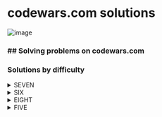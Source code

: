 # codewars.com solutions
![image](https://www.codewars.com/users/savra/badges/large)
### ## Solving problems on codewars.com
### Solutions by difficulty
<details>
<summary>SEVEN</summary>

|Name|Problem|Solution|
|---|---|---|
|Bubblesort Once|<a href='https://www.codewars.com/kata/56b97b776ffcea598a0006f2'>Bubblesort Once</a>|<a href='https://github.com/savra/codewars.com/tree/master/src/main/java/com/hvdbs/codewars/javatask/BubblesortOnce.java'>Bubblesort Once</a>|
|Collatz Conjecture Length|<a href='https://www.codewars.com/kata/54fb963d3fe32351f2000102'>Collatz Conjecture Length</a>|<a href='https://github.com/savra/codewars.com/tree/master/src/main/java/com/hvdbs/codewars/javatask/CollatzConjectureLength.java'>Collatz Conjecture Length</a>|
|Coloured Triangles|<a href='https://www.codewars.com/kata/5a25ac6ac5e284cfbe000111'>Coloured Triangles</a>|<a href='https://github.com/savra/codewars.com/tree/master/src/main/java/com/hvdbs/codewars/javatask/ColouredTriangles.java'>Coloured Triangles</a>|
|Common Substrings|<a href='https://www.codewars.com/kata/5669a5113c8ebf16ed00004c'>Common Substrings</a>|<a href='https://github.com/savra/codewars.com/tree/master/src/main/java/com/hvdbs/codewars/javatask/CommonSubstrings.java'>Common Substrings</a>|
|Compare Strings by Sum of Chars|<a href='https://www.codewars.com/kata/576bb3c4b1abc497ec000065'>Compare Strings by Sum of Chars</a>|<a href='https://github.com/savra/codewars.com/tree/master/src/main/java/com/hvdbs/codewars/javatask/CompareStringsBySumOfChars.java'>Compare Strings by Sum of Chars</a>|
|Consecutive letters|<a href='https://www.codewars.com/kata/5ce6728c939bf80029988b57'>Consecutive letters</a>|<a href='https://github.com/savra/codewars.com/tree/master/src/main/java/com/hvdbs/codewars/javatask/ConsecutiveLetters.java'>Consecutive letters</a>|
|Convert a linked list to a string|<a href='https://www.codewars.com/kata/582c297e56373f0426000098'>Convert a linked list to a string</a>|<a href='https://github.com/savra/codewars.com/tree/master/src/main/java/com/hvdbs/codewars/javatask/ConvertALinkedListToAString.java'>Convert a linked list to a string</a>|
|Debug Sum of Digits of a Number|<a href='https://www.codewars.com/kata/563d59dd8e47a5ed220000ba'>Debug Sum of Digits of a Number</a>|<a href='https://github.com/savra/codewars.com/tree/master/src/main/java/com/hvdbs/codewars/javatask/DebugSumOfDigitsOfANumber.java'>Debug Sum of Digits of a Number</a>|
|Disemvowel Trolls|<a href='https://www.codewars.com/kata/52fba66badcd10859f00097e'>Disemvowel Trolls</a>|<a href='https://github.com/savra/codewars.com/tree/master/src/main/java/com/hvdbs/codewars/javatask/DisemvowelTrolls.java'>Disemvowel Trolls</a>|
|Find Count of Most Frequent Item in an Array|<a href='https://www.codewars.com/kata/56582133c932d8239900002e'>Find Count of Most Frequent Item in an Array</a>|<a href='https://github.com/savra/codewars.com/tree/master/src/main/java/com/hvdbs/codewars/javatask/FindCountOfMostFrequentItemInAnArray.java'>Find Count of Most Frequent Item in an Array</a>|
|Find Max Tree Node|<a href='https://www.codewars.com/kata/5a04450c8ba914083700000a'>Find Max Tree Node</a>|<a href='https://github.com/savra/codewars.com/tree/master/src/main/java/com/hvdbs/codewars/javatask/FindMaxTreeNode.java'>Find Max Tree Node</a>|
|FIXME: 1, 2, 3, 4|<a href='https://www.codewars.com/kata/5b13c699af73864aa7000031'>FIXME: 1, 2, 3, 4</a>|<a href='https://github.com/savra/codewars.com/tree/master/src/main/java/com/hvdbs/codewars/javatask/FIXME1234.java'>FIXME: 1, 2, 3, 4</a>|
|FIXME: Get Full Name|<a href='https://www.codewars.com/kata/597c684822bc9388f600010f'>FIXME: Get Full Name</a>|<a href='https://github.com/savra/codewars.com/tree/master/src/main/java/com/hvdbs/codewars/javatask/FIXMEGetFullName.java'>FIXME: Get Full Name</a>|
|FIXME: Hours to Seconds|<a href='https://www.codewars.com/kata/596b041e224071ece200002e'>FIXME: Hours to Seconds</a>|<a href='https://github.com/savra/codewars.com/tree/master/src/main/java/com/hvdbs/codewars/javatask/FIXMEHoursToSeconds.java'>FIXME: Hours to Seconds</a>|
|FIXME: Run, Runner!|<a href='https://www.codewars.com/kata/596b2b9d9e2fbd7811000046'>FIXME: Run, Runner!</a>|<a href='https://github.com/savra/codewars.com/tree/master/src/main/java/com/hvdbs/codewars/javatask/FIXMERunRunner.java'>FIXME: Run, Runner!</a>|
|From A to Z|<a href='https://www.codewars.com/kata/6512b3775bf8500baea77663'>From A to Z</a>|<a href='https://github.com/savra/codewars.com/tree/master/src/main/java/com/hvdbs/codewars/javatask/FromAToZ.java'>From A to Z</a>|
|Get the Middle Character|<a href='https://www.codewars.com/kata/56747fd5cb988479af000028'>Get the Middle Character</a>|<a href='https://github.com/savra/codewars.com/tree/master/src/main/java/com/hvdbs/codewars/javatask/GetTheMiddleCharacter.java'>Get the Middle Character</a>|
|Highest and Lowest|<a href='https://www.codewars.com/kata/554b4ac871d6813a03000035'>Highest and Lowest</a>|<a href='https://github.com/savra/codewars.com/tree/master/src/main/java/com/hvdbs/codewars/javatask/HighestAndLowest.java'>Highest and Lowest</a>|
|Leap Years|<a href='https://www.codewars.com/kata/526c7363236867513f0005ca'>Leap Years</a>|<a href='https://github.com/savra/codewars.com/tree/master/src/main/java/com/hvdbs/codewars/javatask/LeapYears.java'>Leap Years</a>|
|Length and two values|<a href='https://www.codewars.com/kata/62a611067274990047f431a8'>Length and two values</a>|<a href='https://github.com/savra/codewars.com/tree/master/src/main/java/com/hvdbs/codewars/javatask/LengthAndTwoValues.java'>Length and two values</a>|
|Linked Lists - Append|<a href='https://www.codewars.com/kata/55d17ddd6d7868493e000074'>Linked Lists - Append</a>|<a href='https://github.com/savra/codewars.com/tree/master/src/main/java/com/hvdbs/codewars/javatask/LinkedListsAppend.java'>Linked Lists - Append</a>|
|Linked Lists - Get Nth Node|<a href='https://www.codewars.com/kata/55befc42bfe4d13ab1000007'>Linked Lists - Get Nth Node</a>|<a href='https://github.com/savra/codewars.com/tree/master/src/main/java/com/hvdbs/codewars/javatask/LinkedListsGetNthNode.java'>Linked Lists - Get Nth Node</a>|
|Linked Lists - Push & BuildOneTwoThree|<a href='https://www.codewars.com/kata/55be95786abade3c71000079'>Linked Lists - Push & BuildOneTwoThree</a>|<a href='https://github.com/savra/codewars.com/tree/master/src/main/java/com/hvdbs/codewars/javatask/LinkedListsPushBuildOneTwoThree.java'>Linked Lists - Push & BuildOneTwoThree</a>|
|List Filtering|<a href='https://www.codewars.com/kata/53dbd5315a3c69eed20002dd'>List Filtering</a>|<a href='https://github.com/savra/codewars.com/tree/master/src/main/java/com/hvdbs/codewars/javatask/ListFiltering.java'>List Filtering</a>|
|Nickname Generator|<a href='https://www.codewars.com/kata/593b1909e68ff627c9000186'>Nickname Generator</a>|<a href='https://github.com/savra/codewars.com/tree/master/src/main/java/com/hvdbs/codewars/javatask/NicknameGenerator.java'>Nickname Generator</a>|
|Number of Decimal Digits|<a href='https://www.codewars.com/kata/58fa273ca6d84c158e000052'>Number of Decimal Digits</a>|<a href='https://github.com/savra/codewars.com/tree/master/src/main/java/com/hvdbs/codewars/javatask/NumberOfDecimalDigits.java'>Number of Decimal Digits</a>|
|Number-Star ladder|<a href='https://www.codewars.com/kata/5631213916d70a0979000066'>Number-Star ladder</a>|<a href='https://github.com/savra/codewars.com/tree/master/src/main/java/com/hvdbs/codewars/javatask/NumberStarLadder.java'>Number-Star ladder</a>|
|Ones and Zeros|<a href='https://www.codewars.com/kata/578553c3a1b8d5c40300037c'>Ones and Zeros</a>|<a href='https://github.com/savra/codewars.com/tree/master/src/main/java/com/hvdbs/codewars/javatask/OnesAndZeros.java'>Ones and Zeros</a>|
|Page replacement algorithms: FIFO|<a href='https://www.codewars.com/kata/62d34faad32b8c002a17d6d9'>Page replacement algorithms: FIFO</a>|<a href='https://github.com/savra/codewars.com/tree/master/src/main/java/com/hvdbs/codewars/javatask/PageReplacementAlgorithmsFIFO.java'>Page replacement algorithms: FIFO</a>|
|Reduce My Fraction|<a href='https://www.codewars.com/kata/576400f2f716ca816d001614'>Reduce My Fraction</a>|<a href='https://github.com/savra/codewars.com/tree/master/src/main/java/com/hvdbs/codewars/javatask/ReduceMyFraction.java'>Reduce My Fraction</a>|
|Simple beads count|<a href='https://www.codewars.com/kata/58712dfa5c538b6fc7000569'>Simple beads count</a>|<a href='https://github.com/savra/codewars.com/tree/master/src/main/java/com/hvdbs/codewars/javatask/SimpleBeadsCount.java'>Simple beads count</a>|
|Simple Fun #176: Reverse Letter|<a href='https://www.codewars.com/kata/58b8c94b7df3f116eb00005b'>Simple Fun #176: Reverse Letter</a>|<a href='https://github.com/savra/codewars.com/tree/master/src/main/java/com/hvdbs/codewars/javatask/SimpleFun176ReverseLetter.java'>Simple Fun #176: Reverse Letter</a>|
|Simple remove duplicates|<a href='https://www.codewars.com/kata/5ba38ba180824a86850000f7'>Simple remove duplicates</a>|<a href='https://github.com/savra/codewars.com/tree/master/src/main/java/com/hvdbs/codewars/javatask/SimpleRemoveDuplicates.java'>Simple remove duplicates</a>|
|Square Every Digit|<a href='https://www.codewars.com/kata/546e2562b03326a88e000020'>Square Every Digit</a>|<a href='https://github.com/savra/codewars.com/tree/master/src/main/java/com/hvdbs/codewars/javatask/SquareEveryDigit.java'>Square Every Digit</a>|
|Supernatural|<a href='https://www.codewars.com/kata/55c9a8cda33889d69e00008b'>Supernatural</a>|<a href='https://github.com/savra/codewars.com/tree/master/src/main/java/com/hvdbs/codewars/javatask/Supernatural.java'>Supernatural</a>|
|Uglify Word|<a href='https://www.codewars.com/kata/5ce6cf94cb83dc0020da1929'>Uglify Word</a>|<a href='https://github.com/savra/codewars.com/tree/master/src/main/java/com/hvdbs/codewars/javatask/UglifyWord.java'>Uglify Word</a>|
|Vowel Count|<a href='https://www.codewars.com/kata/54ff3102c1bad923760001f3'>Vowel Count</a>|<a href='https://github.com/savra/codewars.com/tree/master/src/main/java/com/hvdbs/codewars/javatask/VowelCount.java'>Vowel Count</a>|
|You're a square!|<a href='https://www.codewars.com/kata/54c27a33fb7da0db0100040e'>You're a square!</a>|<a href='https://github.com/savra/codewars.com/tree/master/src/main/java/com/hvdbs/codewars/javatask/YoureASquare.java'>You're a square!</a>|
</details>
<details>
<summary>SIX</summary>

|Name|Problem|Solution|
|---|---|---|
|Dude, my computer cannot count!|<a href='https://www.codewars.com/kata/58fa9898dfec0ef150000014'>Dude, my computer cannot count!</a>|<a href='https://github.com/savra/codewars.com/tree/master/src/main/java/com/hvdbs/codewars/javatask/DudeMyComputerCannotCount.java'>Dude, my computer cannot count!</a>|
|Multiples of 3 or 5|<a href='https://www.codewars.com/kata/514b92a657cdc65150000006'>Multiples of 3 or 5</a>|<a href='https://github.com/savra/codewars.com/tree/master/src/main/java/com/hvdbs/codewars/javatask/MultiplesOf3Or5.java'>Multiples of 3 or 5</a>|
|Round and Round|<a href='https://www.codewars.com/kata/5996eb39cdc8eb39f80000a0'>Round and Round</a>|<a href='https://github.com/savra/codewars.com/tree/master/src/main/java/com/hvdbs/codewars/javatask/RoundAndRound.java'>Round and Round</a>|
</details>
<details>
<summary>EIGHT</summary>

|Name|Problem|Solution|
|---|---|---|
|A + B|<a href='https://www.codewars.com/kata/5512a0b0509063e57d0003f5'>A + B</a>|<a href='https://github.com/savra/codewars.com/tree/master/src/main/java/com/hvdbs/codewars/javatask/AB.java'>A + B</a>|
|Abbreviate a Two Word Name|<a href='https://www.codewars.com/kata/57eadb7ecd143f4c9c0000a3'>Abbreviate a Two Word Name</a>|<a href='https://github.com/savra/codewars.com/tree/master/src/main/java/com/hvdbs/codewars/javatask/AbbreviateTwoWords.java'>Abbreviate a Two Word Name</a>|
|Age Range Compatibility Equation|<a href='https://www.codewars.com/kata/5803956ddb07c5c74200144e'>Age Range Compatibility Equation</a>|<a href='https://github.com/savra/codewars.com/tree/master/src/main/java/com/hvdbs/codewars/javatask/AgeRangeCompatibilityEquation.java'>Age Range Compatibility Equation</a>|
|All Star Code Challenge #18|<a href='https://www.codewars.com/kata/5865918c6b569962950002a1'>All Star Code Challenge #18</a>|<a href='https://github.com/savra/codewars.com/tree/master/src/main/java/com/hvdbs/codewars/javatask/AllStarCodeChallenge18.java'>All Star Code Challenge #18</a>|
|altERnaTIng cAsE <=> ALTerNAtiNG CaSe|<a href='https://www.codewars.com/kata/56efc695740d30f963000557'>altERnaTIng cAsE <=> ALTerNAtiNG CaSe</a>|<a href='https://github.com/savra/codewars.com/tree/master/src/main/java/com/hvdbs/codewars/javatask/AltERnaTIngCAsEALTerNAtiNGCaSe.java'>altERnaTIng cAsE <=> ALTerNAtiNG CaSe</a>|
|A Needle in the Haystack|<a href='https://www.codewars.com/kata/56676e8fabd2d1ff3000000c'>A Needle in the Haystack</a>|<a href='https://github.com/savra/codewars.com/tree/master/src/main/java/com/hvdbs/codewars/javatask/ANeedleInTheHaystack.java'>A Needle in the Haystack</a>|
|Area of a Square|<a href='https://www.codewars.com/kata/5748838ce2fab90b86001b1a'>Area of a Square</a>|<a href='https://github.com/savra/codewars.com/tree/master/src/main/java/com/hvdbs/codewars/javatask/AreaOfASquare.java'>Area of a Square</a>|
|Area or Perimeter|<a href='https://www.codewars.com/kata/5ab6538b379d20ad880000ab'>Area or Perimeter</a>|<a href='https://github.com/savra/codewars.com/tree/master/src/main/java/com/hvdbs/codewars/javatask/AreaOrPerimeter.java'>Area or Perimeter</a>|
|Are You Playing Banjo?|<a href='https://www.codewars.com/kata/53af2b8861023f1d88000832'>Are You Playing Banjo?</a>|<a href='https://github.com/savra/codewars.com/tree/master/src/main/java/com/hvdbs/codewars/javatask/AreYouPlayingBanjo.java'>Are You Playing Banjo?</a>|
|Array plus array|<a href='https://www.codewars.com/kata/5a2be17aee1aaefe2a000151'>Array plus array</a>|<a href='https://github.com/savra/codewars.com/tree/master/src/main/java/com/hvdbs/codewars/javatask/ArrayPlusArray.java'>Array plus array</a>|
|A Strange Trip to the Market|<a href='https://www.codewars.com/kata/55ccdf1512938ce3ac000056'>A Strange Trip to the Market</a>|<a href='https://github.com/savra/codewars.com/tree/master/src/main/java/com/hvdbs/codewars/javatask/AStrangeTripToTheMarket.java'>A Strange Trip to the Market</a>|
|A wolf in sheep's clothing|<a href=''>A wolf in sheep's clothing</a>|<a href='https://github.com/savra/codewars.com/tree/master/src/main/java/com/hvdbs/codewars/javatask/AWolfInSheepsClothing.java'>A wolf in sheep's clothing</a>|
|Basic Mathematical Operations|<a href='https://www.codewars.com/kata/57356c55867b9b7a60000bd7'>Basic Mathematical Operations</a>|<a href='https://github.com/savra/codewars.com/tree/master/src/main/java/com/hvdbs/codewars/javatask/BasicMathematicalOperations.java'>Basic Mathematical Operations</a>|
|Basic subclasses - Adam and Eve|<a href='https://www.codewars.com/kata/547274e24481cfc469000416'>Basic subclasses - Adam and Eve</a>|<a href='https://github.com/savra/codewars.com/tree/master/src/main/java/com/hvdbs/codewars/javatask/BasicSubjavaesAdamAndEve.java'>Basic subclasses - Adam and Eve</a>|
|Basic variable assignment|<a href='https://www.codewars.com/kata/50ee6b0bdeab583673000025'>Basic variable assignment</a>|<a href='https://github.com/savra/codewars.com/tree/master/src/main/java/com/hvdbs/codewars/javatask/BasicVariableAssignment.java'>Basic variable assignment</a>|
|Beginner - Lost Without a Map|<a href='https://www.codewars.com/kata/57f781872e3d8ca2a000007e'>Beginner - Lost Without a Map</a>|<a href='https://github.com/savra/codewars.com/tree/master/src/main/java/com/hvdbs/codewars/javatask/BeginnerLostWithoutAMap.java'>Beginner - Lost Without a Map</a>|
|Beginner Series #1 School Paperwork|<a href='https://www.codewars.com/kata/55f9b48403f6b87a7c0000bd'>Beginner Series #1 School Paperwork</a>|<a href='https://github.com/savra/codewars.com/tree/master/src/main/java/com/hvdbs/codewars/javatask/BeginnerSeries1SchoolPaperwork.java'>Beginner Series #1 School Paperwork</a>|
|Beginner Series #2 Clock|<a href='https://www.codewars.com/kata/55f9bca8ecaa9eac7100004a'>Beginner Series #2 Clock</a>|<a href='https://github.com/savra/codewars.com/tree/master/src/main/java/com/hvdbs/codewars/javatask/BeginnerSeries2Clock.java'>Beginner Series #2 Clock</a>|
|Beginner Series #4 Cockroach|<a href='https://www.codewars.com/kata/55fab1ffda3e2e44f00000c6'>Beginner Series #4 Cockroach</a>|<a href='https://github.com/savra/codewars.com/tree/master/src/main/java/com/hvdbs/codewars/javatask/BeginnerSeriesCockroach.java'>Beginner Series #4 Cockroach</a>|
|Bin to Decimal|<a href='https://www.codewars.com/kata/57a5c31ce298a7e6b7000334'>Bin to Decimal</a>|<a href='https://github.com/savra/codewars.com/tree/master/src/main/java/com/hvdbs/codewars/javatask/BinToDecimal.java'>Bin to Decimal</a>|
|Calculate average|<a href='https://www.codewars.com/kata/57a2013acf1fa5bfc4000921'>Calculate average</a>|<a href='https://github.com/savra/codewars.com/tree/master/src/main/java/com/hvdbs/codewars/javatask/CalculateAverage.java'>Calculate average</a>|
|Calculate BMI|<a href='https://www.codewars.com/kata/57a429e253ba3381850000fb'>Calculate BMI</a>|<a href='https://github.com/savra/codewars.com/tree/master/src/main/java/com/hvdbs/codewars/javatask/CalculateBmi.java'>Calculate BMI</a>|
|Cat years, Dog years|<a href='https://www.codewars.com/kata/5a6663e9fd56cb5ab800008b'>Cat years, Dog years</a>|<a href='https://github.com/savra/codewars.com/tree/master/src/main/java/com/hvdbs/codewars/javatask/CatYearsDogYears.java'>Cat years, Dog years</a>|
|Century From Year|<a href='https://www.codewars.com/kata/5a3fe3dde1ce0e8ed6000097'>Century From Year</a>|<a href='https://github.com/savra/codewars.com/tree/master/src/main/java/com/hvdbs/codewars/javatask/CenturyFromYear.java'>Century From Year</a>|
|Classic Hello World|<a href='https://www.codewars.com/kata/57036f007fd72e3b77000023'>Classic Hello World</a>|<a href='https://github.com/savra/codewars.com/tree/master/src/main/java/com/hvdbs/codewars/javatask/ClassicHelloWorld.java'>Classic Hello World</a>|
|Collatz Conjecture (3n+1)|<a href='https://www.codewars.com/kata/577a6e90d48e51c55e000217'>Collatz Conjecture (3n+1)</a>|<a href='https://github.com/savra/codewars.com/tree/master/src/main/java/com/hvdbs/codewars/javatask/CollatzConjecture3n1.java'>Collatz Conjecture (3n+1)</a>|
|Color Ghost|<a href='https://www.codewars.com/kata/53f1015fa9fe02cbda00111a'>Color Ghost</a>|<a href='https://github.com/savra/codewars.com/tree/master/src/main/java/com/hvdbs/codewars/javatask/ColorGhost.java'>Color Ghost</a>|
|Convert a Boolean to a String|<a href='https://www.codewars.com/kata/551b4501ac0447318f0009cd'>Convert a Boolean to a String</a>|<a href='https://github.com/savra/codewars.com/tree/master/src/main/java/com/hvdbs/codewars/javatask/ConvertABooleanToAString.java'>Convert a Boolean to a String</a>|
|Convert a Number to a String!|<a href='https://www.codewars.com/kata/5265326f5fda8eb1160004c8'>Convert a Number to a String!</a>|<a href='https://github.com/savra/codewars.com/tree/master/src/main/java/com/hvdbs/codewars/javatask/ConvertANumberToAString.java'>Convert a Number to a String!</a>|
|Convert a String to a Number!|<a href='https://www.codewars.com/kata/544675c6f971f7399a000e79'>Convert a String to a Number!</a>|<a href='https://github.com/savra/codewars.com/tree/master/src/main/java/com/hvdbs/codewars/javatask/ConvertAStringToANumber.java'>Convert a String to a Number!</a>|
|Convert boolean values to strings 'Yes' or 'No'.|<a href='https://www.codewars.com/kata/53369039d7ab3ac506000467'>Convert boolean values to strings 'Yes' or 'No'.</a>|<a href='https://github.com/savra/codewars.com/tree/master/src/main/java/com/hvdbs/codewars/javatask/ConvertBooleanValuesToStringsYesOrNo.java'>Convert boolean values to strings 'Yes' or 'No'.</a>|
|Convert number to reversed array of digits|<a href='https://www.codewars.com/kata/5583090cbe83f4fd8c000051'>Convert number to reversed array of digits</a>|<a href='https://github.com/savra/codewars.com/tree/master/src/main/java/com/hvdbs/codewars/javatask/ConvertNumberToReversedArrayOfDigits.java'>Convert number to reversed array of digits</a>|
|Convert a string to an array|<a href='https://www.codewars.com/kata/57e76bc428d6fbc2d500036d'>Convert a string to an array</a>|<a href='https://github.com/savra/codewars.com/tree/master/src/main/java/com/hvdbs/codewars/javatask/ConvertStringToArray.java'>Convert a string to an array</a>|
|Convert to Binary|<a href='https://www.codewars.com/kata/59fca81a5712f9fa4700159a'>Convert to Binary</a>|<a href='https://github.com/savra/codewars.com/tree/master/src/main/java/com/hvdbs/codewars/javatask/ConvertToBinary.java'>Convert to Binary</a>|
|Correct the mistakes of the character recognition software|<a href='https://www.codewars.com/kata/577bd026df78c19bca0002c0'>Correct the mistakes of the character recognition software</a>|<a href='https://github.com/savra/codewars.com/tree/master/src/main/java/com/hvdbs/codewars/javatask/CorrectTheMistakesOfTheCharacterRecognitionSoftware.java'>Correct the mistakes of the character recognition software</a>|
|Count by X|<a href='https://www.codewars.com/kata/5513795bd3fafb56c200049e'>Count by X</a>|<a href='https://github.com/savra/codewars.com/tree/master/src/main/java/com/hvdbs/codewars/javatask/CountByX.java'>Count by X</a>|
|Counting sheep...|<a href='https://www.codewars.com/kata/54edbc7200b811e956000556'>Counting sheep...</a>|<a href='https://github.com/savra/codewars.com/tree/master/src/main/java/com/hvdbs/codewars/javatask/CountingSheep.java'>Counting sheep...</a>|
|Count Odd Numbers below n|<a href='https://www.codewars.com/kata/59342039eb450e39970000a6'>Count Odd Numbers below n</a>|<a href='https://github.com/savra/codewars.com/tree/master/src/main/java/com/hvdbs/codewars/javatask/CountOddNumbersBelowN.java'>Count Odd Numbers below n</a>|
|Count of positives / sum of negatives|<a href='https://www.codewars.com/kata/576bb71bbbcf0951d5000044'>Count of positives / sum of negatives</a>|<a href='https://github.com/savra/codewars.com/tree/master/src/main/java/com/hvdbs/codewars/javatask/CountOfPositivesSumOfNegatives.java'>Count of positives / sum of negatives</a>|
|Count the Monkeys!|<a href='https://www.codewars.com/kata/56f69d9f9400f508fb000ba7'>Count the Monkeys!</a>|<a href='https://github.com/savra/codewars.com/tree/master/src/main/java/com/hvdbs/codewars/javatask/CountTheMonkeys.java'>Count the Monkeys!</a>|
|101 Dalmatians - squash the bugs, not the dogs!|<a href='https://www.codewars.com/kata/56f6919a6b88de18ff000b36'>101 Dalmatians - squash the bugs, not the dogs!</a>|<a href='https://github.com/savra/codewars.com/tree/master/src/main/java/com/hvdbs/codewars/javatask/DalmatiansSquashTheBugsNotTheDogs.java'>101 Dalmatians - squash the bugs, not the dogs!</a>|
|Determine offspring sex based on genes XX and XY chromosomes|<a href='https://www.codewars.com/kata/56530b444e831334c0000020'>Determine offspring sex based on genes XX and XY chromosomes</a>|<a href='https://github.com/savra/codewars.com/tree/master/src/main/java/com/hvdbs/codewars/javatask/DetermineOffspringSexBasedOnGenesXXAndXYChromosomes.java'>Determine offspring sex based on genes XX and XY chromosomes</a>|
|Did she say hallo?|<a href='https://www.codewars.com/kata/56a4addbfd4a55694100001f'>Did she say hallo?</a>|<a href='https://github.com/savra/codewars.com/tree/master/src/main/java/com/hvdbs/codewars/javatask/DidSheSayHallo.java'>Did she say hallo?</a>|
|Difference of Volumes of Cuboids|<a href='https://www.codewars.com/kata/58cb43f4256836ed95000f97'>Difference of Volumes of Cuboids</a>|<a href='https://github.com/savra/codewars.com/tree/master/src/main/java/com/hvdbs/codewars/javatask/DifferenceOfVolumesOfCuboids.java'>Difference of Volumes of Cuboids</a>|
|DNA to RNA Conversion|<a href='https://www.codewars.com/kata/5556282156230d0e5e000089'>DNA to RNA Conversion</a>|<a href='https://github.com/savra/codewars.com/tree/master/src/main/java/com/hvdbs/codewars/javatask/DNAToRNAConversion.java'>DNA to RNA Conversion</a>|
|Do I get a bonus?|<a href='https://www.codewars.com/kata/56f6ad906b88de513f000d96'>Do I get a bonus?</a>|<a href='https://github.com/savra/codewars.com/tree/master/src/main/java/com/hvdbs/codewars/javatask/DoIGetABonus.java'>Do I get a bonus?</a>|
|Double Char|<a href='https://www.codewars.com/kata/56b1f01c247c01db92000076'>Double Char</a>|<a href='https://github.com/savra/codewars.com/tree/master/src/main/java/com/hvdbs/codewars/javatask/DoubleChar.java'>Double Char</a>|
|Duck Duck Goose|<a href='https://www.codewars.com/kata/582e0e592029ea10530009ce'>Duck Duck Goose</a>|<a href='https://github.com/savra/codewars.com/tree/master/src/main/java/com/hvdbs/codewars/javatask/DuckDuckGoose.java'>Duck Duck Goose</a>|
|Holiday VIII - Duty Free|<a href='https://www.codewars.com/kata/57e92e91b63b6cbac20001e5'>Holiday VIII - Duty Free</a>|<a href='https://github.com/savra/codewars.com/tree/master/src/main/java/com/hvdbs/codewars/javatask/DutyFree.java'>Holiday VIII - Duty Free</a>|
|easy logs|<a href='https://www.codewars.com/kata/5b68c7029756802aa2000176'>easy logs</a>|<a href='https://github.com/savra/codewars.com/tree/master/src/main/java/com/hvdbs/codewars/javatask/EasyLogs.java'>easy logs</a>|
|Enumerable Magic #1 - True for All?|<a href='https://www.codewars.com/kata/54598d1fcbae2ae05200112c'>Enumerable Magic #1 - True for All?</a>|<a href='https://github.com/savra/codewars.com/tree/master/src/main/java/com/hvdbs/codewars/javatask/EnumerableMagic1TrueForAll.java'>Enumerable Magic #1 - True for All?</a>|
|Even or Odd|<a href='https://www.codewars.com/kata/53da3dbb4a5168369a0000fe'>Even or Odd</a>|<a href='https://github.com/savra/codewars.com/tree/master/src/main/java/com/hvdbs/codewars/javatask/EvenOrOdd.java'>Even or Odd</a>|
|Exclusive "or" (xor) Logical Operator|<a href='https://www.codewars.com/kata/56fa3c5ce4d45d2a52001b3c'>Exclusive "or" (xor) Logical Operator</a>|<a href='https://github.com/savra/codewars.com/tree/master/src/main/java/com/hvdbs/codewars/javatask/ExclusiveOrXorLogicalOperator.java'>Exclusive "or" (xor) Logical Operator</a>|
|Expressions Matter|<a href='https://www.codewars.com/kata/5ae62fcf252e66d44d00008e'>Expressions Matter</a>|<a href='https://github.com/savra/codewars.com/tree/master/src/main/java/com/hvdbs/codewars/javatask/ExpressionsMatter.java'>Expressions Matter</a>|
|Fake Binary|<a href='https://www.codewars.com/kata/57eae65a4321032ce000002d'>Fake Binary</a>|<a href='https://github.com/savra/codewars.com/tree/master/src/main/java/com/hvdbs/codewars/javatask/FakeBinary.java'>Fake Binary</a>|
|Filtering even numbers (Bug Fixes)|<a href='https://www.codewars.com/kata/566dc566f6ea9a14b500007b'>Filtering even numbers (Bug Fixes)</a>|<a href='https://github.com/savra/codewars.com/tree/master/src/main/java/com/hvdbs/codewars/javatask/FilteringEvenNumbersBugFixes.java'>Filtering even numbers (Bug Fixes)</a>|
|Find Maximum and Minimum Values of a List|<a href='https://www.codewars.com/kata/577a98a6ae28071780000989'>Find Maximum and Minimum Values of a List</a>|<a href='https://github.com/savra/codewars.com/tree/master/src/main/java/com/hvdbs/codewars/javatask/FindMaximumAndMinimumValuesOfAList.java'>Find Maximum and Minimum Values of a List</a>|
|Find Multiples of a Number|<a href='https://www.codewars.com/kata/58ca658cc0d6401f2700045f'>Find Multiples of a Number</a>|<a href='https://github.com/savra/codewars.com/tree/master/src/main/java/com/hvdbs/codewars/javatask/FindMultiplesOfANumber.java'>Find Multiples of a Number</a>|
|Find Nearest square number|<a href='https://www.codewars.com/kata/5a805d8cafa10f8b930005ba'>Find Nearest square number</a>|<a href='https://github.com/savra/codewars.com/tree/master/src/main/java/com/hvdbs/codewars/javatask/FindNearestSquareNumber.java'>Find Nearest square number</a>|
|Find numbers which are divisible by given number|<a href='https://www.codewars.com/kata/55edaba99da3a9c84000003b'>Find numbers which are divisible by given number</a>|<a href='https://github.com/savra/codewars.com/tree/master/src/main/java/com/hvdbs/codewars/javatask/FindNumbersWhichAreDivisibleByGivenNumber.java'>Find numbers which are divisible by given number</a>|
|Find the first non-consecutive number|<a href='https://www.codewars.com/kata/58f8a3a27a5c28d92e000144'>Find the first non-consecutive number</a>|<a href='https://github.com/savra/codewars.com/tree/master/src/main/java/com/hvdbs/codewars/javatask/FindTheFirstNonConsecutiveNumber.java'>Find the first non-consecutive number</a>|
|Find the force of gravity between two objects|<a href='https://www.codewars.com/kata/5b609ebc8f47bd595e000627'>Find the force of gravity between two objects</a>|<a href='https://github.com/savra/codewars.com/tree/master/src/main/java/com/hvdbs/codewars/javatask/FindTheForceOfGravityBetweenTwoObjects.java'>Find the force of gravity between two objects</a>|
|Find the Integral|<a href='https://www.codewars.com/kata/59811fd8a070625d4c000013'>Find the Integral</a>|<a href='https://github.com/savra/codewars.com/tree/master/src/main/java/com/hvdbs/codewars/javatask/FindTheIntegral.java'>Find the Integral</a>|
|Find the position!|<a href='https://www.codewars.com/kata/5808e2006b65bff35500008f'>Find the position!</a>|<a href='https://github.com/savra/codewars.com/tree/master/src/main/java/com/hvdbs/codewars/javatask/FindThePosition.java'>Find the position!</a>|
|Find the Slope|<a href='https://www.codewars.com/kata/55a75e2d0803fea18f00009d'>Find the Slope</a>|<a href='https://github.com/savra/codewars.com/tree/master/src/main/java/com/hvdbs/codewars/javatask/FindTheSlope.java'>Find the Slope</a>|
|Find the smallest integer in the array|<a href='https://www.codewars.com/kata/55a2d7ebe362935a210000b2'>Find the smallest integer in the array</a>|<a href='https://github.com/savra/codewars.com/tree/master/src/main/java/com/hvdbs/codewars/javatask/FindTheSmallestIntegerInTheArray.java'>Find the smallest integer in the array</a>|
|FIXME: Replace all dots|<a href='https://www.codewars.com/kata/596c6eb85b0f515834000049'>FIXME: Replace all dots</a>|<a href='https://github.com/savra/codewars.com/tree/master/src/main/java/com/hvdbs/codewars/javatask/FixmeReplaceAllDots.java'>FIXME: Replace all dots</a>|
|FIXME: Static electrickery|<a href='https://www.codewars.com/kata/596c55fc7bd5476bf60000d5'>FIXME: Static electrickery</a>|<a href='https://github.com/savra/codewars.com/tree/master/src/main/java/com/hvdbs/codewars/javatask/FixmeStaticElectrickery.java'>FIXME: Static electrickery</a>|
|Formatting decimal places|<a href='https://www.codewars.com/kata/5641a03210e973055a00000d'>Formatting decimal places</a>|<a href='https://github.com/savra/codewars.com/tree/master/src/main/java/com/hvdbs/codewars/javatask/FormattingDecimalPlaces.java'>Formatting decimal places</a>|
|Fuel Calculator: Total Cost|<a href='https://www.codewars.com/kata/57b58827d2a31c57720012e8'>Fuel Calculator: Total Cost</a>|<a href='https://github.com/savra/codewars.com/tree/master/src/main/java/com/hvdbs/codewars/javatask/FuelCalculatorTotalCost.java'>Fuel Calculator: Total Cost</a>|
|Function 1 - hello world|<a href='https://www.codewars.com/kata/523b4ff7adca849afe000035'>Function 1 - hello world</a>|<a href='https://github.com/savra/codewars.com/tree/master/src/main/java/com/hvdbs/codewars/javatask/Function1HelloWorld.java'>Function 1 - hello world</a>|
|Function 2 - squaring an argument|<a href='https://www.codewars.com/kata/523b623152af8a30c6000027'>Function 2 - squaring an argument</a>|<a href='https://github.com/savra/codewars.com/tree/master/src/main/java/com/hvdbs/codewars/javatask/Function2SquaringAnArgument.java'>Function 2 - squaring an argument</a>|
|get character from ASCII Value|<a href='https://www.codewars.com/kata/55ad04714f0b468e8200001c'>get character from ASCII Value</a>|<a href='https://github.com/savra/codewars.com/tree/master/src/main/java/com/hvdbs/codewars/javatask/GetCharacterFromASCIIValue.java'>get character from ASCII Value</a>|
|Get Nth Even Number|<a href='https://www.codewars.com/kata/5933a1f8552bc2750a0000ed'>Get Nth Even Number</a>|<a href='https://github.com/savra/codewars.com/tree/master/src/main/java/com/hvdbs/codewars/javatask/GetNthEvenNumber.java'>Get Nth Even Number</a>|
|Get Planet Name By ID|<a href='https://www.codewars.com/kata/515e188a311df01cba000003'>Get Planet Name By ID</a>|<a href='https://github.com/savra/codewars.com/tree/master/src/main/java/com/hvdbs/codewars/javatask/GetPlanetNameByID.java'>Get Planet Name By ID</a>|
|Get the mean of an array|<a href='https://www.codewars.com/kata/563e320cee5dddcf77000158'>Get the mean of an array</a>|<a href='https://github.com/savra/codewars.com/tree/master/src/main/java/com/hvdbs/codewars/javatask/GetTheMeanOfAnArray.java'>Get the mean of an array</a>|
|Ghost code?!|<a href='https://www.codewars.com/kata/570184a95594a091150000a0'>Ghost code?!</a>|<a href='https://github.com/savra/codewars.com/tree/master/src/main/java/com/hvdbs/codewars/javatask/GhostCode.java'>Ghost code?!</a>|
|Grasshopper - Array Mean|<a href='https://www.codewars.com/kata/55d277882e139d0b6000005d'>Grasshopper - Array Mean</a>|<a href='https://github.com/savra/codewars.com/tree/master/src/main/java/com/hvdbs/codewars/javatask/GrasshopperArrayMean.java'>Grasshopper - Array Mean</a>|
|Grasshopper - Basic Function Fixer|<a href='https://www.codewars.com/kata/56200d610758762fb0000002'>Grasshopper - Basic Function Fixer</a>|<a href='https://github.com/savra/codewars.com/tree/master/src/main/java/com/hvdbs/codewars/javatask/GrasshopperBasicFunctionFixer.java'>Grasshopper - Basic Function Fixer</a>|
|Grasshopper - Check for factor|<a href='https://www.codewars.com/kata/55cbc3586671f6aa070000fb'>Grasshopper - Check for factor</a>|<a href='https://github.com/savra/codewars.com/tree/master/src/main/java/com/hvdbs/codewars/javatask/GrasshopperCheckForFactor.java'>Grasshopper - Check for factor</a>|
|Grasshopper - Debug|<a href='https://www.codewars.com/kata/55cb854deb36f11f130000e1'>Grasshopper - Debug</a>|<a href='https://github.com/savra/codewars.com/tree/master/src/main/java/com/hvdbs/codewars/javatask/GrasshopperDebug.java'>Grasshopper - Debug</a>|
|Grasshopper - Debug sayHello|<a href='https://www.codewars.com/kata/5625618b1fe21ab49f00001f'>Grasshopper - Debug sayHello</a>|<a href='https://github.com/savra/codewars.com/tree/master/src/main/java/com/hvdbs/codewars/javatask/GrasshopperDebugSayHello.java'>Grasshopper - Debug sayHello</a>|
|Grasshopper - Grade book|<a href='https://www.codewars.com/kata/55cbd4ba903825f7970000f5'>Grasshopper - Grade book</a>|<a href='https://github.com/savra/codewars.com/tree/master/src/main/java/com/hvdbs/codewars/javatask/GrasshopperGradeBook.java'>Grasshopper - Grade book</a>|
|Grasshopper - Messi Goals|<a href='https://www.codewars.com/kata/55ca77fa094a2af31f00002a'>Grasshopper - Messi Goals</a>|<a href='https://github.com/savra/codewars.com/tree/master/src/main/java/com/hvdbs/codewars/javatask/GrasshopperMessiGoals.java'>Grasshopper - Messi Goals</a>|
|Grasshopper - Messi goals function|<a href='https://www.codewars.com/kata/55f73be6e12baaa5900000d4'>Grasshopper - Messi goals function</a>|<a href='https://github.com/savra/codewars.com/tree/master/src/main/java/com/hvdbs/codewars/javatask/GrasshopperMessiGoalsFunction.java'>Grasshopper - Messi goals function</a>|
|Grasshopper - Personalized Message|<a href='https://www.codewars.com/kata/5772da22b89313a4d50012f7'>Grasshopper - Personalized Message</a>|<a href='https://github.com/savra/codewars.com/tree/master/src/main/java/com/hvdbs/codewars/javatask/GrasshopperPersonalizedMessage.java'>Grasshopper - Personalized Message</a>|
|Grasshopper - Summation|<a href='https://www.codewars.com/kata/55d24f55d7dd296eb9000030'>Grasshopper - Summation</a>|<a href='https://github.com/savra/codewars.com/tree/master/src/main/java/com/hvdbs/codewars/javatask/GrasshopperSummation.java'>Grasshopper - Summation</a>|
|Grasshopper - Terminal game move function|<a href='https://www.codewars.com/kata/563a631f7cbbc236cf0000c2'>Grasshopper - Terminal game move function</a>|<a href='https://github.com/savra/codewars.com/tree/master/src/main/java/com/hvdbs/codewars/javatask/GrasshopperTerminalGameMoveFunction.java'>Grasshopper - Terminal game move function</a>|
|Gravity Flip|<a href='https://www.codewars.com/kata/5f70c883e10f9e0001c89673'>Gravity Flip</a>|<a href='https://github.com/savra/codewars.com/tree/master/src/main/java/com/hvdbs/codewars/javatask/GravityFlip.java'>Gravity Flip</a>|
|Hex to Decimal|<a href='https://www.codewars.com/kata/57a4d500e298a7952100035d'>Hex to Decimal</a>|<a href='https://github.com/savra/codewars.com/tree/master/src/main/java/com/hvdbs/codewars/javatask/HexToDecimal.java'>Hex to Decimal</a>|
|Holiday VI - Shark Pontoon|<a href='https://www.codewars.com/kata/57e921d8b36340f1fd000059'>Holiday VI - Shark Pontoon</a>|<a href='https://github.com/savra/codewars.com/tree/master/src/main/java/com/hvdbs/codewars/javatask/HolidayVISharkPontoon.java'>Holiday VI - Shark Pontoon</a>|
|How do I compare numbers?|<a href='https://www.codewars.com/kata/55d8618adfda93c89600012e'>How do I compare numbers?</a>|<a href='https://github.com/savra/codewars.com/tree/master/src/main/java/com/hvdbs/codewars/javatask/HowDoICompareNumbers.java'>How do I compare numbers?</a>|
|How good are you really?|<a href='https://www.codewars.com/kata/5601409514fc93442500010b'>How good are you really?</a>|<a href='https://github.com/savra/codewars.com/tree/master/src/main/java/com/hvdbs/codewars/javatask/HowGoodAreYouReally.java'>How good are you really?</a>|
|How many stairs will Suzuki climb in 20 years?|<a href='https://www.codewars.com/kata/56fc55cd1f5a93d68a001d4e'>How many stairs will Suzuki climb in 20 years?</a>|<a href='https://github.com/savra/codewars.com/tree/master/src/main/java/com/hvdbs/codewars/javatask/HowManyStairsWillSuzukiClimbIn20Years.java'>How many stairs will Suzuki climb in 20 years?</a>|
|How old will I be in 2099?|<a href='https://www.codewars.com/kata/5761a717780f8950ce001473'>How old will I be in 2099?</a>|<a href='https://github.com/savra/codewars.com/tree/master/src/main/java/com/hvdbs/codewars/javatask/HowOldWillIBeIn2099.java'>How old will I be in 2099?</a>|
|If you can't sleep, just count sheep!!|<a href='https://www.codewars.com/kata/5b077ebdaf15be5c7f000077'>If you can't sleep, just count sheep!!</a>|<a href='https://github.com/savra/codewars.com/tree/master/src/main/java/com/hvdbs/codewars/javatask/IfYouCantSleepJustCountSheep.java'>If you can't sleep, just count sheep!!</a>|
|I love you, a little , a lot, passionately ... not at all|<a href='https://www.codewars.com/kata/57f24e6a18e9fad8eb000296'>I love you, a little , a lot, passionately ... not at all</a>|<a href='https://github.com/savra/codewars.com/tree/master/src/main/java/com/hvdbs/codewars/javatask/ILoveYouALittleALotPassionatelyNotAtAll.java'>I love you, a little , a lot, passionately ... not at all</a>|
|Invert values|<a href='https://www.codewars.com/kata/5899dc03bc95b1bf1b0000ad'>Invert values</a>|<a href='https://github.com/savra/codewars.com/tree/master/src/main/java/com/hvdbs/codewars/javatask/InvertValues.java'>Invert values</a>|
|Is he gonna survive?|<a href='https://www.codewars.com/kata/59ca8246d751df55cc00014c'>Is he gonna survive?</a>|<a href='https://github.com/savra/codewars.com/tree/master/src/main/java/com/hvdbs/codewars/javatask/IsHeGonnaSurvive.java'>Is he gonna survive?</a>|
|Is it a number?|<a href='https://www.codewars.com/kata/57126304cdbf63c6770012bd'>Is it a number?</a>|<a href='https://github.com/savra/codewars.com/tree/master/src/main/java/com/hvdbs/codewars/javatask/IsItANumber.java'>Is it a number?</a>|
|Is it even?|<a href='https://www.codewars.com/kata/555a67db74814aa4ee0001b5'>Is it even?</a>|<a href='https://github.com/savra/codewars.com/tree/master/src/main/java/com/hvdbs/codewars/javatask/IsItEven.java'>Is it even?</a>|
|Is n divisible by x and y?|<a href='https://www.codewars.com/kata/5545f109004975ea66000086'>Is n divisible by x and y?</a>|<a href='https://github.com/savra/codewars.com/tree/master/src/main/java/com/hvdbs/codewars/javatask/IsNDivisibleByXAndY.java'>Is n divisible by x and y?</a>|
|Is your period late?|<a href='https://www.codewars.com/kata/578a8a01e9fd1549e50001f1'>Is your period late?</a>|<a href='https://github.com/savra/codewars.com/tree/master/src/main/java/com/hvdbs/codewars/javatask/IsYourPeriodLate.java'>Is your period late?</a>|
|Jenny's secret message|<a href='https://www.codewars.com/kata/55225023e1be1ec8bc000390'>Jenny's secret message</a>|<a href='https://github.com/savra/codewars.com/tree/master/src/main/java/com/hvdbs/codewars/javatask/JennysSecretMessage.java'>Jenny's secret message</a>|
|Kata Example Twist|<a href='https://www.codewars.com/kata/525c1a07bb6dda6944000031'>Kata Example Twist</a>|<a href='https://github.com/savra/codewars.com/tree/master/src/main/java/com/hvdbs/codewars/javatask/KataExampleTwist.java'>Kata Example Twist</a>|
|Keep Hydrated!|<a href='https://www.codewars.com/kata/582cb0224e56e068d800003c'>Keep Hydrated!</a>|<a href='https://github.com/savra/codewars.com/tree/master/src/main/java/com/hvdbs/codewars/javatask/KeepHydrated.java'>Keep Hydrated!</a>|
|Keep up the hoop|<a href='https://www.codewars.com/kata/55cb632c1a5d7b3ad0000145'>Keep up the hoop</a>|<a href='https://github.com/savra/codewars.com/tree/master/src/main/java/com/hvdbs/codewars/javatask/KeepUpTheHoop.java'>Keep up the hoop</a>|
|8kyu interpreters: HQ9+|<a href='https://www.codewars.com/kata/591588d49f4056e13f000001'>8kyu interpreters: HQ9+</a>|<a href='https://github.com/savra/codewars.com/tree/master/src/main/java/com/hvdbs/codewars/javatask/KyuInterpretersHQ.java'>8kyu interpreters: HQ9+</a>|
|L1: Set Alarm|<a href='https://www.codewars.com/kata/568dcc3c7f12767a62000038'>L1: Set Alarm</a>|<a href='https://github.com/savra/codewars.com/tree/master/src/main/java/com/hvdbs/codewars/javatask/L1SetAlarm.java'>L1: Set Alarm</a>|
|Leonardo Dicaprio and Oscars|<a href='https://www.codewars.com/kata/56d49587df52101de70011e4'>Leonardo Dicaprio and Oscars</a>|<a href='https://github.com/savra/codewars.com/tree/master/src/main/java/com/hvdbs/codewars/javatask/LeonardoDicaprioAndOscars.java'>Leonardo Dicaprio and Oscars</a>|
|Localize The Barycenter of a Triangle|<a href='https://www.codewars.com/kata/5601c5f6ba804403c7000004'>Localize The Barycenter of a Triangle</a>|<a href='https://github.com/savra/codewars.com/tree/master/src/main/java/com/hvdbs/codewars/javatask/LocalizeTheBarycenterOfATriangle.java'>Localize The Barycenter of a Triangle</a>|
|MakeUpperCase|<a href='https://www.codewars.com/kata/57a0556c7cb1f31ab3000ad7'>MakeUpperCase</a>|<a href='https://github.com/savra/codewars.com/tree/master/src/main/java/com/hvdbs/codewars/javatask/MakeUpperCase.java'>MakeUpperCase</a>|
|Merging sorted integer arrays (without duplicates)|<a href='https://www.codewars.com/kata/573f5c61e7752709df0005d2'>Merging sorted integer arrays (without duplicates)</a>|<a href='https://github.com/savra/codewars.com/tree/master/src/main/java/com/hvdbs/codewars/javatask/MergingSortedIntegerArraysWithoutDuplicates.java'>Merging sorted integer arrays (without duplicates)</a>|
|Miles per gallon to kilometers per liter|<a href='https://www.codewars.com/kata/557b5e0bddf29d861400005d'>Miles per gallon to kilometers per liter</a>|<a href='https://github.com/savra/codewars.com/tree/master/src/main/java/com/hvdbs/codewars/javatask/MilesPerGallonToKilometersPerLiter.java'>Miles per gallon to kilometers per liter</a>|
|Multiple of index|<a href='https://www.codewars.com/kata/5a34b80155519e1a00000009'>Multiple of index</a>|<a href='https://github.com/savra/codewars.com/tree/master/src/main/java/com/hvdbs/codewars/javatask/MultipleOfIndex.java'>Multiple of index</a>|
|Multiplication table for number|<a href='https://www.codewars.com/kata/5a2fd38b55519ed98f0000ce'>Multiplication table for number</a>|<a href='https://github.com/savra/codewars.com/tree/master/src/main/java/com/hvdbs/codewars/javatask/MultiplicationTableForNumber.java'>Multiplication table for number</a>|
|My head is at the wrong end!|<a href='https://www.codewars.com/kata/56f699cd9400f5b7d8000b55'>My head is at the wrong end!</a>|<a href='https://github.com/savra/codewars.com/tree/master/src/main/java/com/hvdbs/codewars/javatask/MyHeadIsAtTheWrongEnd.java'>My head is at the wrong end!</a>|
|Name on billboard|<a href='https://www.codewars.com/kata/570e8ec4127ad143660001fd'>Name on billboard</a>|<a href='https://github.com/savra/codewars.com/tree/master/src/main/java/com/hvdbs/codewars/javatask/NameOnBillboard.java'>Name on billboard</a>|
|Never visit a . . . !?|<a href='https://www.codewars.com/kata/56c5847f27be2c3db20009c3'>Never visit a . . . !?</a>|<a href='https://github.com/savra/codewars.com/tree/master/src/main/java/com/hvdbs/codewars/javatask/NeverVisitA.java'>Never visit a . . . !?</a>|
|No zeros for heros|<a href='https://www.codewars.com/kata/570a6a46455d08ff8d001002'>No zeros for heros</a>|<a href='https://github.com/savra/codewars.com/tree/master/src/main/java/com/hvdbs/codewars/javatask/NoZerosForHeros.java'>No zeros for heros</a>|
|N-th Power (retired)|<a href='https://www.codewars.com/kata/57d814e4950d8489720008db'>N-th Power (retired)</a>|<a href='https://github.com/savra/codewars.com/tree/master/src/main/java/com/hvdbs/codewars/javatask/NthPower.java'>N-th Power (retired)</a>|
|OOP: Object Oriented Piracy|<a href='https://www.codewars.com/kata/54fe05c4762e2e3047000add'>OOP: Object Oriented Piracy</a>|<a href='https://github.com/savra/codewars.com/tree/master/src/main/java/com/hvdbs/codewars/javatask/OOPObjectOrientedPiracy.java'>OOP: Object Oriented Piracy</a>|
|Opposite number|<a href='https://www.codewars.com/kata/56dec885c54a926dcd001095'>Opposite number</a>|<a href='https://github.com/savra/codewars.com/tree/master/src/main/java/com/hvdbs/codewars/javatask/OppositeNumber.java'>Opposite number</a>|
|Opposites Attract|<a href='https://www.codewars.com/kata/555086d53eac039a2a000083'>Opposites Attract</a>|<a href='https://github.com/savra/codewars.com/tree/master/src/main/java/com/hvdbs/codewars/javatask/OppositesAttract.java'>Opposites Attract</a>|
|Parse nice int from char problem|<a href='https://www.codewars.com/kata/557cd6882bfa3c8a9f0000c1'>Parse nice int from char problem</a>|<a href='https://github.com/savra/codewars.com/tree/master/src/main/java/com/hvdbs/codewars/javatask/ParseNiceIntFromCharProblem.java'>Parse nice int from char problem</a>|
|Pillars|<a href='https://www.codewars.com/kata/5bb0c58f484fcd170700063d'>Pillars</a>|<a href='https://github.com/savra/codewars.com/tree/master/src/main/java/com/hvdbs/codewars/javatask/Pillars.java'>Pillars</a>|
|Playing with cubes I|<a href='https://www.codewars.com/kata/55c0a79e20be94c91400014b'>Playing with cubes I</a>|<a href='https://github.com/savra/codewars.com/tree/master/src/main/java/com/hvdbs/codewars/javatask/PlayingWithCubesI.java'>Playing with cubes I</a>|
|Plural|<a href='https://www.codewars.com/kata/52ceafd1f235ce81aa00073a'>Plural</a>|<a href='https://github.com/savra/codewars.com/tree/master/src/main/java/com/hvdbs/codewars/javatask/Plural.java'>Plural</a>|
|Powers of 2|<a href='https://www.codewars.com/kata/57a083a57cb1f31db7000028'>Powers of 2</a>|<a href='https://github.com/savra/codewars.com/tree/master/src/main/java/com/hvdbs/codewars/javatask/PowersOf2.java'>Powers of 2</a>|
|Printing Array elements with Comma delimiters|<a href='https://www.codewars.com/kata/56e2f59fb2ed128081001328'>Printing Array elements with Comma delimiters</a>|<a href='https://github.com/savra/codewars.com/tree/master/src/main/java/com/hvdbs/codewars/javatask/PrintingArrayElementsWithCommaDelimiters.java'>Printing Array elements with Comma delimiters</a>|
|Push a hash/an object into array|<a href='https://www.codewars.com/kata/527b3cd0492b6b15250060af'>Push a hash/an object into array</a>|<a href='https://github.com/savra/codewars.com/tree/master/src/main/java/com/hvdbs/codewars/javatask/PushAHashAnObjectIntoArray.java'>Push a hash/an object into array</a>|
|Pythagorean Triple|<a href='https://www.codewars.com/kata/5951d30ce99cf2467e000013'>Pythagorean Triple</a>|<a href='https://github.com/savra/codewars.com/tree/master/src/main/java/com/hvdbs/codewars/javatask/PythagoreanTriple.java'>Pythagorean Triple</a>|
|Quadrants|<a href='https://www.codewars.com/kata/643af0fa9fa6c406b47c5399'>Quadrants</a>|<a href='https://github.com/savra/codewars.com/tree/master/src/main/java/com/hvdbs/codewars/javatask/Quadrants.java'>Quadrants</a>|
|Quarter of the year|<a href='https://www.codewars.com/kata/5ce9c1000bab0b001134f5af'>Quarter of the year</a>|<a href='https://github.com/savra/codewars.com/tree/master/src/main/java/com/hvdbs/codewars/javatask/QuarterOfTheYear.java'>Quarter of the year</a>|
|BeginnerReduceButGrow|<a href='https://www.codewars.com/kata/57f780909f7e8e3183000078'>BeginnerReduceButGrow</a>|<a href='https://github.com/savra/codewars.com/tree/master/src/main/java/com/hvdbs/codewars/javatask/ReduceButGrow.java'>BeginnerReduceButGrow</a>|
|Regexp Basics - is it a digit?|<a href='https://www.codewars.com/kata/567bf4f7ee34510f69000032'>Regexp Basics - is it a digit?</a>|<a href='https://github.com/savra/codewars.com/tree/master/src/main/java/com/hvdbs/codewars/javatask/RegexpBasicsIsItAdigit.java'>Regexp Basics - is it a digit?</a>|
|Remove exclamation marks|<a href='https://www.codewars.com/kata/57a0885cbb9944e24c00008e'>Remove exclamation marks</a>|<a href='https://github.com/savra/codewars.com/tree/master/src/main/java/com/hvdbs/codewars/javatask/RemoveExclamationMarks.java'>Remove exclamation marks</a>|
|Remove First and Last Character|<a href='https://www.codewars.com/kata/56bc28ad5bdaeb48760009b0'>Remove First and Last Character</a>|<a href='https://github.com/savra/codewars.com/tree/master/src/main/java/com/hvdbs/codewars/javatask/RemoveFirstAndLastCharacter.java'>Remove First and Last Character</a>|
|Exclamation marks series #6: Remove n exclamation marks in the sentence from left to right|<a href='https://www.codewars.com/kata/57faf7275c991027af000679'>Exclamation marks series #6: Remove n exclamation marks in the sentence from left to right</a>|<a href='https://github.com/savra/codewars.com/tree/master/src/main/java/com/hvdbs/codewars/javatask/RemoveNExclamationMarksInTheSentenceFromLeftToRight.java'>Exclamation marks series #6: Remove n exclamation marks in the sentence from left to right</a>|
|Remove String Spaces|<a href='https://www.codewars.com/kata/57eae20f5500ad98e50002c5'>Remove String Spaces</a>|<a href='https://github.com/savra/codewars.com/tree/master/src/main/java/com/hvdbs/codewars/javatask/RemoveStringSpaces.java'>Remove String Spaces</a>|
|Remove the time|<a href='https://www.codewars.com/kata/56b0ff16d4aa33e5bb00008e'>Remove the time</a>|<a href='https://github.com/savra/codewars.com/tree/master/src/main/java/com/hvdbs/codewars/javatask/RemoveTheTime.java'>Remove the time</a>|
|Removing Elements|<a href='https://www.codewars.com/kata/5769b3802ae6f8e4890009d2'>Removing Elements</a>|<a href='https://github.com/savra/codewars.com/tree/master/src/main/java/com/hvdbs/codewars/javatask/RemovingElements.java'>Removing Elements</a>|
|Exclamation marks series #11: Replace all vowel to exclamation mark in the sentence|<a href='https://www.codewars.com/kata/57fb09ef2b5314a8a90001ed'>Exclamation marks series #11: Replace all vowel to exclamation mark in the sentence</a>|<a href='https://github.com/savra/codewars.com/tree/master/src/main/java/com/hvdbs/codewars/javatask/ReplaceAllVowelToExclamationMarkInTheSentence.java'>Exclamation marks series #11: Replace all vowel to exclamation mark in the sentence</a>|
|Returning Strings|<a href='https://www.codewars.com/kata/55a70521798b14d4750000a4'>Returning Strings</a>|<a href='https://github.com/savra/codewars.com/tree/master/src/main/java/com/hvdbs/codewars/javatask/ReturningStrings.java'>Returning Strings</a>|
|Return Negative|<a href='https://www.codewars.com/kata/55685cd7ad70877c23000102'>Return Negative</a>|<a href='https://github.com/savra/codewars.com/tree/master/src/main/java/com/hvdbs/codewars/javatask/ReturnNegative.java'>Return Negative</a>|
|Return the day|<a href='https://www.codewars.com/kata/59dd3ccdded72fc78b000b25'>Return the day</a>|<a href='https://github.com/savra/codewars.com/tree/master/src/main/java/com/hvdbs/codewars/javatask/ReturnTheDay.java'>Return the day</a>|
|Reversed sequence|<a href='https://www.codewars.com/kata/5a00e05cc374cb34d100000d'>Reversed sequence</a>|<a href='https://github.com/savra/codewars.com/tree/master/src/main/java/com/hvdbs/codewars/javatask/ReversedSequence.java'>Reversed sequence</a>|
|Reversed Strings|<a href='https://www.codewars.com/kata/5168bb5dfe9a00b126000018'>Reversed Strings</a>|<a href='https://github.com/savra/codewars.com/tree/master/src/main/java/com/hvdbs/codewars/javatask/ReversedStrings.java'>Reversed Strings</a>|
|Reversed Words|<a href='https://www.codewars.com/kata/51c8991dee245d7ddf00000e'>Reversed Words</a>|<a href='https://github.com/savra/codewars.com/tree/master/src/main/java/com/hvdbs/codewars/javatask/ReversedWords.java'>Reversed Words</a>|
|Rock Paper Scissors!|<a href='https://www.codewars.com/kata/5672a98bdbdd995fad00000f'>Rock Paper Scissors!</a>|<a href='https://github.com/savra/codewars.com/tree/master/src/main/java/com/hvdbs/codewars/javatask/RockPaperScissors.java'>Rock Paper Scissors!</a>|
|Sentence Smash|<a href='https://www.codewars.com/kata/53dc23c68a0c93699800041d'>Sentence Smash</a>|<a href='https://github.com/savra/codewars.com/tree/master/src/main/java/com/hvdbs/codewars/javatask/SentenceSmash.java'>Sentence Smash</a>|
|Simple Fun #1: Seats in Theater|<a href='https://www.codewars.com/kata/588417e576933b0ec9000045'>Simple Fun #1: Seats in Theater</a>|<a href='https://github.com/savra/codewars.com/tree/master/src/main/java/com/hvdbs/codewars/javatask/SimpleFunSeatsInTheater.java'>Simple Fun #1: Seats in Theater</a>|
|Simple multiplication|<a href='https://www.codewars.com/kata/583710ccaa6717322c000105'>Simple multiplication</a>|<a href='https://github.com/savra/codewars.com/tree/master/src/main/java/com/hvdbs/codewars/javatask/SimpleMultiplication.java'>Simple multiplication</a>|
|Simple validation of a username with regex|<a href='https://www.codewars.com/kata/56a3f08aa9a6cc9b75000023'>Simple validation of a username with regex</a>|<a href='https://github.com/savra/codewars.com/tree/master/src/main/java/com/hvdbs/codewars/javatask/SimpleValidationOfAUsernameWithRegex.java'>Simple validation of a username with regex</a>|
|Sleigh Authentication|<a href='https://www.codewars.com/kata/52adc142b2651f25a8000643'>Sleigh Authentication</a>|<a href='https://github.com/savra/codewars.com/tree/master/src/main/java/com/hvdbs/codewars/javatask/SleighAuthentication.java'>Sleigh Authentication</a>|
|Sort and Star|<a href='https://www.codewars.com/kata/57cfdf34902f6ba3d300001e'>Sort and Star</a>|<a href='https://github.com/savra/codewars.com/tree/master/src/main/java/com/hvdbs/codewars/javatask/SortAndStar.java'>Sort and Star</a>|
|Sort My Textbooks|<a href='https://www.codewars.com/kata/5a07e5b7ffe75fd049000051'>Sort My Textbooks</a>|<a href='https://github.com/savra/codewars.com/tree/master/src/main/java/com/hvdbs/codewars/javatask/SortMyTextbooks.java'>Sort My Textbooks</a>|
|Square(n) Sum|<a href='https://www.codewars.com/kata/515e271a311df0350d00000f'>Square(n) Sum</a>|<a href='https://github.com/savra/codewars.com/tree/master/src/main/java/com/hvdbs/codewars/javatask/SquareNSum.java'>Square(n) Sum</a>|
|String repeat|<a href='https://www.codewars.com/kata/57a0e5c372292dd76d000d7e'>String repeat</a>|<a href='https://github.com/savra/codewars.com/tree/master/src/main/java/com/hvdbs/codewars/javatask/StringRepeat.java'>String repeat</a>|
|String Templates - Bug Fixing #5|<a href='https://www.codewars.com/kata/55c90cad4b0fe31a7200001f'>String Templates - Bug Fixing #5</a>|<a href='https://github.com/savra/codewars.com/tree/master/src/main/java/com/hvdbs/codewars/javatask/StringTemplatesBugFixing.java'>String Templates - Bug Fixing #5</a>|
|Stringy Strings|<a href='https://www.codewars.com/kata/563b74ddd19a3ad462000054'>Stringy Strings</a>|<a href='https://github.com/savra/codewars.com/tree/master/src/main/java/com/hvdbs/codewars/javatask/StringyStrings.java'>Stringy Strings</a>|
|Sum Arrays|<a href='https://www.codewars.com/kata/53dc54212259ed3d4f00071c'>Sum Arrays</a>|<a href='https://github.com/savra/codewars.com/tree/master/src/main/java/com/hvdbs/codewars/javatask/SumArrays.java'>Sum Arrays</a>|
|Sum Mixed Array|<a href='https://www.codewars.com/kata/57eaeb9578748ff92a000009'>Sum Mixed Array</a>|<a href='https://github.com/savra/codewars.com/tree/master/src/main/java/com/hvdbs/codewars/javatask/SumMixedArray.java'>Sum Mixed Array</a>|
|Sum of differences in array|<a href='https://www.codewars.com/kata/5b73fe9fb3d9776fbf00009e'>Sum of differences in array</a>|<a href='https://github.com/savra/codewars.com/tree/master/src/main/java/com/hvdbs/codewars/javatask/SumOfDifferencesInArray.java'>Sum of differences in array</a>|
|Sum of Multiples|<a href='https://www.codewars.com/kata/57241e0f440cd279b5000829'>Sum of Multiples</a>|<a href='https://github.com/savra/codewars.com/tree/master/src/main/java/com/hvdbs/codewars/javatask/SumOfMultiples.java'>Sum of Multiples</a>|
|Sum of positive|<a href='https://www.codewars.com/kata/5715eaedb436cf5606000381'>Sum of positive</a>|<a href='https://github.com/savra/codewars.com/tree/master/src/main/java/com/hvdbs/codewars/javatask/SumOfPositive.java'>Sum of positive</a>|
|Sum without highest and lowest number|<a href='https://www.codewars.com/kata/576b93db1129fcf2200001e6'>Sum without highest and lowest number</a>|<a href='https://github.com/savra/codewars.com/tree/master/src/main/java/com/hvdbs/codewars/javatask/SumWithoutHighestAndLowestNumber.java'>Sum without highest and lowest number</a>|
|Surface Area and Volume of a Box|<a href='https://www.codewars.com/kata/565f5825379664a26b00007c'>Surface Area and Volume of a Box</a>|<a href='https://github.com/savra/codewars.com/tree/master/src/main/java/com/hvdbs/codewars/javatask/SurfaceAreaAndVolumeOfABox.java'>Surface Area and Volume of a Box</a>|
|Swap Values|<a href='https://www.codewars.com/kata/5388f0e00b24c5635e000fc6'>Swap Values</a>|<a href='https://github.com/savra/codewars.com/tree/master/src/main/java/com/hvdbs/codewars/javatask/SwapValues.java'>Swap Values</a>|
|Switch it Up!|<a href='https://www.codewars.com/kata/5808dcb8f0ed42ae34000031'>Switch it Up!</a>|<a href='https://github.com/savra/codewars.com/tree/master/src/main/java/com/hvdbs/codewars/javatask/SwitchItUp.java'>Switch it Up!</a>|
|The Feast of Many Beasts|<a href='https://www.codewars.com/kata/5aa736a455f906981800360d'>The Feast of Many Beasts</a>|<a href='https://github.com/savra/codewars.com/tree/master/src/main/java/com/hvdbs/codewars/javatask/TheFeastOfManyBeasts.java'>The Feast of Many Beasts</a>|
|The Wide-Mouthed frog!|<a href='https://www.codewars.com/kata/57ec8bd8f670e9a47a000f89'>The Wide-Mouthed frog!</a>|<a href='https://github.com/savra/codewars.com/tree/master/src/main/java/com/hvdbs/codewars/javatask/TheWideMouthedFrog.java'>The Wide-Mouthed frog!</a>|
|Thinkful - Logic Drills: Traffic light
|<a href='https://www.codewars.com/kata/58649884a1659ed6cb000072'>Thinkful - Logic Drills: Traffic light
</a>|<a href='https://github.com/savra/codewars.com/tree/master/src/main/java/com/hvdbs/codewars/javatask/ThinkfulLogicDrillsTrafficLight.java'>Thinkful - Logic Drills: Traffic light
</a>|
|Thinkful - Number Drills: Blue and red marbles|<a href='https://www.codewars.com/kata/5862f663b4e9d6f12b00003b'>Thinkful - Number Drills: Blue and red marbles</a>|<a href='https://github.com/savra/codewars.com/tree/master/src/main/java/com/hvdbs/codewars/javatask/ThinkfulNumberDrillsBlueAndRedMarbles.java'>Thinkful - Number Drills: Blue and red marbles</a>|
|Thinkful - Number Drills: Pixelart planning (retired)|<a href='https://www.codewars.com/kata/58630e2ae88af44d2b0000ea'>Thinkful - Number Drills: Pixelart planning (retired)</a>|<a href='https://github.com/savra/codewars.com/tree/master/src/main/java/com/hvdbs/codewars/javatask/ThinkfulNumberDrillsPixelartPlanning.java'>Thinkful - Number Drills: Pixelart planning (retired)</a>|
|Third Angle of a Triangle|<a href='https://www.codewars.com/kata/5a023c426975981341000014'>Third Angle of a Triangle</a>|<a href='https://github.com/savra/codewars.com/tree/master/src/main/java/com/hvdbs/codewars/javatask/ThirdAngleOfATriangle.java'>Third Angle of a Triangle</a>|
|"this" is a problem|<a href='https://www.codewars.com/kata/547c71fdc5b2b38db1000098'>"this" is a problem</a>|<a href='https://github.com/savra/codewars.com/tree/master/src/main/java/com/hvdbs/codewars/javatask/thisIsAProblem.java'>"this" is a problem</a>|
|Tip Calculator|<a href='https://www.codewars.com/kata/56598d8076ee7a0759000087'>Tip Calculator</a>|<a href='https://github.com/savra/codewars.com/tree/master/src/main/java/com/hvdbs/codewars/javatask/TipCalculator.java'>Tip Calculator</a>|
|ToSquareRootOrNotToSquareRoot|<a href='https://www.codewars.com/kata/57f6ad55cca6e045d2000627'>ToSquareRootOrNotToSquareRoot</a>|<a href='https://github.com/savra/codewars.com/tree/master/src/main/java/com/hvdbs/codewars/javatask/ToSquareOrNotToSquare.java'>ToSquareRootOrNotToSquareRoot</a>|
|Total amount of points|<a href='https://www.codewars.com/kata/5bb904724c47249b10000131'>Total amount of points</a>|<a href='https://github.com/savra/codewars.com/tree/master/src/main/java/com/hvdbs/codewars/javatask/TotalAmountOfPoints.java'>Total amount of points</a>|
|Training JS #7: if..else and ternary operator|<a href='https://www.codewars.com/kata/57202aefe8d6c514300001fd'>Training JS #7: if..else and ternary operator</a>|<a href='https://github.com/savra/codewars.com/tree/master/src/main/java/com/hvdbs/codewars/javatask/TrainingJS7IfElseAndTernaryOperator.java'>Training JS #7: if..else and ternary operator</a>|
|Transportation on vacation|<a href='https://www.codewars.com/kata/568d0dd208ee69389d000016'>Transportation on vacation</a>|<a href='https://github.com/savra/codewars.com/tree/master/src/main/java/com/hvdbs/codewars/javatask/TransportationOnVacation.java'>Transportation on vacation</a>|
|Triple Trouble|<a href='https://www.codewars.com/kata/5704aea738428f4d30000914'>Triple Trouble</a>|<a href='https://github.com/savra/codewars.com/tree/master/src/main/java/com/hvdbs/codewars/javatask/TripleTrouble.java'>Triple Trouble</a>|
|Twice as old|<a href='https://www.codewars.com/kata/5b853229cfde412a470000d0'>Twice as old</a>|<a href='https://github.com/savra/codewars.com/tree/master/src/main/java/com/hvdbs/codewars/javatask/TwiceAsOld.java'>Twice as old</a>|
|Unexpected parsing|<a href='https://www.codewars.com/kata/54fdaa4a50f167b5c000005f'>Unexpected parsing</a>|<a href='https://github.com/savra/codewars.com/tree/master/src/main/java/com/hvdbs/codewars/javatask/UnexpectedParsing.java'>Unexpected parsing</a>|
|Unfinished Loop - Bug Fixing #1|<a href='https://www.codewars.com/kata/55c28f7304e3eaebef0000da'>Unfinished Loop - Bug Fixing #1</a>|<a href='https://github.com/savra/codewars.com/tree/master/src/main/java/com/hvdbs/codewars/javatask/UnfinishedLoopBugFixing.java'>Unfinished Loop - Bug Fixing #1</a>|
|Volume of a Cuboid|<a href='https://www.codewars.com/kata/58261acb22be6e2ed800003a'>Volume of a Cuboid</a>|<a href='https://github.com/savra/codewars.com/tree/master/src/main/java/com/hvdbs/codewars/javatask/VolumeOfACuboid.java'>Volume of a Cuboid</a>|
|Vowel remover|<a href='https://www.codewars.com/kata/5547929140907378f9000039'>Vowel remover</a>|<a href='https://github.com/savra/codewars.com/tree/master/src/main/java/com/hvdbs/codewars/javatask/VowelRemover.java'>Vowel remover</a>|
|Welcome!|<a href='https://www.codewars.com/kata/577ff15ad648a14b780000e7'>Welcome!</a>|<a href='https://github.com/savra/codewars.com/tree/master/src/main/java/com/hvdbs/codewars/javatask/Welcome.java'>Welcome!</a>|
|Welcome to the City|<a href='https://www.codewars.com/kata/5302d846be2a9189af0001e4'>Welcome to the City</a>|<a href='https://github.com/savra/codewars.com/tree/master/src/main/java/com/hvdbs/codewars/javatask/WelcomeToTheCity.java'>Welcome to the City</a>|
|Well of Ideas - Easy Version|<a href='https://www.codewars.com/kata/57f222ce69e09c3630000212'>Well of Ideas - Easy Version</a>|<a href='https://github.com/savra/codewars.com/tree/master/src/main/java/com/hvdbs/codewars/javatask/WellOfIdeasEasyVersion.java'>Well of Ideas - Easy Version</a>|
|What is between?|<a href='https://www.codewars.com/kata/55ecd718f46fba02e5000029'>What is between?</a>|<a href='https://github.com/savra/codewars.com/tree/master/src/main/java/com/hvdbs/codewars/javatask/WhatIsBetween.java'>What is between?</a>|
|Will there be enough space?|<a href='https://www.codewars.com/kata/5875b200d520904a04000003'>Will there be enough space?</a>|<a href='https://github.com/savra/codewars.com/tree/master/src/main/java/com/hvdbs/codewars/javatask/WillThereBeEnoughSpace.java'>Will there be enough space?</a>|
|Will you make it?|<a href='https://www.codewars.com/users/savra/completed_solutions'>Will you make it?</a>|<a href='https://github.com/savra/codewars.com/tree/master/src/main/java/com/hvdbs/codewars/javatask/WillYouMakeIt.java'>Will you make it?</a>|
|Wilson primes|<a href='https://www.codewars.com/kata/55dc4520094bbaf50e0000cb'>Wilson primes</a>|<a href='https://github.com/savra/codewars.com/tree/master/src/main/java/com/hvdbs/codewars/javatask/WilsonPrimes.java'>Wilson primes</a>|
|You Can't Code Under Pressure #1|<a href='https://www.codewars.com/kata/53ee5429ba190077850011d4'>You Can't Code Under Pressure #1</a>|<a href='https://github.com/savra/codewars.com/tree/master/src/main/java/com/hvdbs/codewars/javatask/YouCantCodeUnderPressure1.java'>You Can't Code Under Pressure #1</a>|
|You only need one - Beginner|<a href='https://www.codewars.com/kata/57cc975ed542d3148f00015b'>You only need one - Beginner</a>|<a href='https://github.com/savra/codewars.com/tree/master/src/main/java/com/hvdbs/codewars/javatask/YouOnlyNeedOneBeginner.java'>You only need one - Beginner</a>|
</details>
<details>
<summary>FIVE</summary>

|Name|Problem|Solution|
|---|---|---|
|Can you get the loop ?|<a href='https://www.codewars.com/kata/52a89c2ea8ddc5547a000863'>Can you get the loop ?</a>|<a href='https://github.com/savra/codewars.com/tree/master/src/main/java/com/hvdbs/codewars/javatask/CanYouGetTheLoop.java'>Can you get the loop ?</a>|
</details>